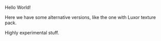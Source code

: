 Hello World!

Here we have some alternative versions, like the one with Luxor texture pack.

Highly experimental stuff.
